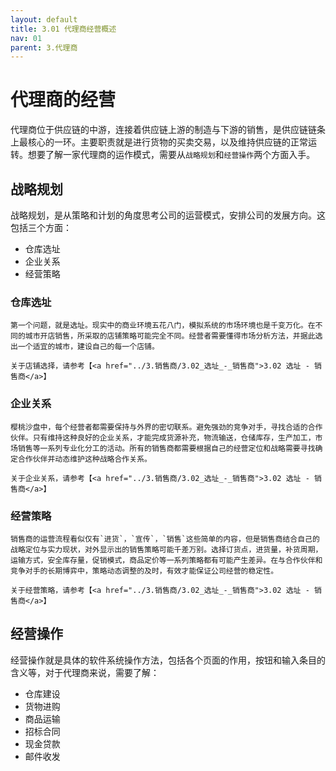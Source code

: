 ```yaml
---
layout: default
title: 3.01 代理商经营概述
nav: 01
parent: 3.代理商
---
```



# 代理商的经营
代理商位于供应链的中游，连接着供应链上游的制造与下游的销售，是供应链链条上最核心的一环。主要职责就是进行货物的买卖交易，以及维持供应链的正常运转。想要了解一家代理商的运作模式，需要从`战略规划`和`经营操作`两个方面入手。


## 战略规划
战略规划，是从策略和计划的角度思考公司的运营模式，安排公司的发展方向。这包括三个方面：

* 仓库选址
* 企业关系
* 经营策略


### 仓库选址
```
第一个问题，就是选址。现实中的商业环境五花八门，模拟系统的市场环境也是千变万化。在不同的城市开店销售，所采取的店铺策略可能完全不同。经营者需要懂得市场分析方法，并据此选出一个适宜的城市，建设自己的每一个店铺。

关于店铺选择，请参考【<a href="../3.销售商/3.02_选址_-_销售商">3.02 选址 - 销售商</a>】
```


### 企业关系
```
樱桃沙盘中，每个经营者都需要保持与外界的密切联系。避免强劲的竞争对手，寻找合适的合作伙伴。只有维持这种良好的企业关系，才能完成货源补充，物流输送，仓储库存，生产加工，市场销售等一系列专业化分工的活动。所有的销售商都需要根据自己的经营定位和战略需要寻找确定合作伙伴并动态维护这种战略合作关系。

关于企业关系，请参考【<a href="../3.销售商/3.02_选址_-_销售商">3.02 选址 - 销售商</a>】
```


### 经营策略
```
销售商的运营流程看似仅有`进货`，`宣传`，`销售`这些简单的内容，但是销售商结合自己的战略定位与实力现状，对外显示出的销售策略可能千差万别。选择订货点，进货量，补货周期，运输方式，安全库存量，促销模式，商品定价等一系列策略都有可能产生差异。在与合作伙伴和竞争对手的长期博弈中，策略动态调整的及时，有效才能保证公司经营的稳定性。

关于经营策略，请参考【<a href="../3.销售商/3.02_选址_-_销售商">3.02 选址 - 销售商</a>】
```


## 经营操作
经营操作就是具体的软件系统操作方法，包括各个页面的作用，按钮和输入条目的含义等，对于代理商来说，需要了解：

* 仓库建设
* 货物进购
* 商品运输
* 招标合同
* 现金贷款
* 邮件收发